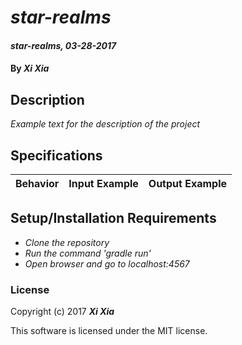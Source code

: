 # _star-realms_

#### _star-realms, 03-28-2017_

#### By _**Xi Xia**_

## Description
_Example text for the description of the project_


## Specifications

| Behavior                   | Input Example     | Output Example    |
| -------------------------- | -----------------:| -----------------:|



## Setup/Installation Requirements

* _Clone the repository_
* _Run the command 'gradle run'_
* _Open browser and go to localhost:4567_


### License

Copyright (c) 2017 **_Xi Xia_**

This software is licensed under the MIT license.
